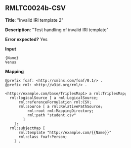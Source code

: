 ## RMLTC0024b-CSV

**Title**: "Invalid IRI template 2"

**Description**: "Test handling of invalid IRI template"

**Error expected?** Yes

**Input**
```
{Name}
Venus

```

**Mapping**
```
@prefix foaf: <http://xmlns.com/foaf/0.1/> .
@prefix rml: <http://w3id.org/rml/> .

<http://example.com/base/TriplesMap1> a rml:TriplesMap;
  rml:logicalSource [ a rml:LogicalSource;
      rml:referenceFormulation rml:CSV;
      rml:source [ a rml:RelativePathSource;
          rml:root rml:MappingDirectory;
          rml:path "student.csv"
        ]
    ];
  rml:subjectMap [
      rml:template "http://example.com/{{Name}}"
      rml:class foaf:Person;
    ] .

```

